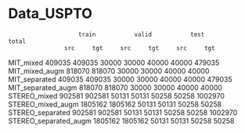# Data_USPTO

						train			valid			test			total	
					src		tgt		src		tgt		src		tgt		
 MIT_mixed				409035	409035	30000	30000	40000	40000	479035	
 MIT_mixed_augm			818070	818070	30000	30000	40000	40000		
 MIT_separated			409035	409035	30000	30000	40000	40000	479035	
 MIT_separated_augm		818070	818070	30000	30000	40000	40000		
 STEREO_mixed			902581	902581	50131	50131	50258	50258	1002970	
 STEREO_mixed_augm		1805162	1805162	50131	50131	50258	50258		
 STEREO_separated		902581	902581	50131	50131	50258	50258	1002970	
 STEREO_separated_augm	1805162	1805162	50131	50131	50258	50258	
